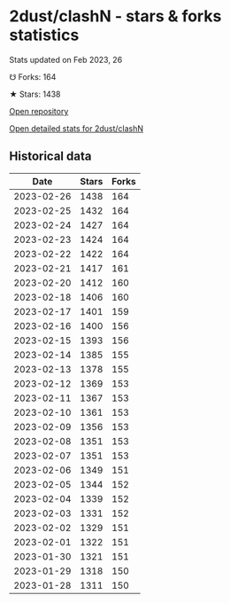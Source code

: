 # 2dust/clashN - stars & forks statistics

Stats updated on Feb 2023, 26

☋ Forks: 164

★ Stars: 1438

[Open repository](https://github.com/2dust/clashN)

[Open detailed stats for 2dust/clashN](https://reviewgithub.com/rep/2dust/clashN)

## Historical data
| Date | Stars | Forks |
|------|-------|-------|
| 2023-02-26 | 1438 | 164 | 
| 2023-02-25 | 1432 | 164 | 
| 2023-02-24 | 1427 | 164 | 
| 2023-02-23 | 1424 | 164 | 
| 2023-02-22 | 1422 | 164 | 
| 2023-02-21 | 1417 | 161 | 
| 2023-02-20 | 1412 | 160 | 
| 2023-02-18 | 1406 | 160 | 
| 2023-02-17 | 1401 | 159 | 
| 2023-02-16 | 1400 | 156 | 
| 2023-02-15 | 1393 | 156 | 
| 2023-02-14 | 1385 | 155 | 
| 2023-02-13 | 1378 | 155 | 
| 2023-02-12 | 1369 | 153 | 
| 2023-02-11 | 1367 | 153 | 
| 2023-02-10 | 1361 | 153 | 
| 2023-02-09 | 1356 | 153 | 
| 2023-02-08 | 1351 | 153 | 
| 2023-02-07 | 1351 | 153 | 
| 2023-02-06 | 1349 | 151 | 
| 2023-02-05 | 1344 | 152 | 
| 2023-02-04 | 1339 | 152 | 
| 2023-02-03 | 1331 | 152 | 
| 2023-02-02 | 1329 | 151 | 
| 2023-02-01 | 1322 | 151 | 
| 2023-01-30 | 1321 | 151 | 
| 2023-01-29 | 1318 | 150 | 
| 2023-01-28 | 1311 | 150 | 

